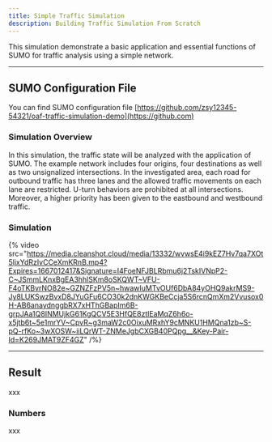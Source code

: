 ```yaml
---
title: Simple Traffic Simulation
description: Building Traffic Simulation From Scratch
---
```


This simulation demonstrate a basic application and essential functions of SUMO for traffic analysis using a simple network.

---

## SUMO Configuration File

You can find SUMO configuration file [https://github.com/zsy12345-54321/oaf-traffic-simulation-demo](https://github.com)

### Simulation Overview

In this simulation, the traffic state will be analyzed with the application of SUMO. The example network includes four origins, four destinations as well as two unsignalized intersections. In the investigated area, each road for outbound traffic has three lanes and the allowed traffic movements on each lane are restricted. U-turn behaviors are prohibited at all intersections. Moreover, a higher priority has been given to the eastbound and westbound traffic.

### Simulation

{% video src="https://media.cleanshot.cloud/media/13332/wvwsE4i9kEZ7Hv7qa7XOt5ljxYdRzIvCCeXmKRnB.mp4?Expires=1667012417&Signature=I4FoeNFJBLRbmu6j2TskIVNpP2-C~JSmmLKnxBgEA3hhlSKm8oSKQWT~VFU-F4oTKBvrNO82e~GZNZFzPV5n~hwawIuMTvOUf6DbA84yOHQ9akrMS9-Jy8LUKSwzBvxD8JYuGFu6CO30k2dnKWGKBeCcja5S6rcnQmXm2Vvusox0H-AB6anaydnggbRX7xHThGBapIm6B-grpJAa1Q8INMUjkG61KgQCV5E3HfQE8ztlEaMqZ6h6o-x5jtb6t~5e1mrYV~CpvR~g3maW2c0OixuMRxhY9cMNKU1HMQna1zb~S-pQ-rfKo~3wXOSW~iiLQrWT-ZNMeJgbCXGB40PQpg__&Key-Pair-Id=K269JMAT9ZF4GZ" /%}


---

## Result

xxx

### Numbers

xxx
